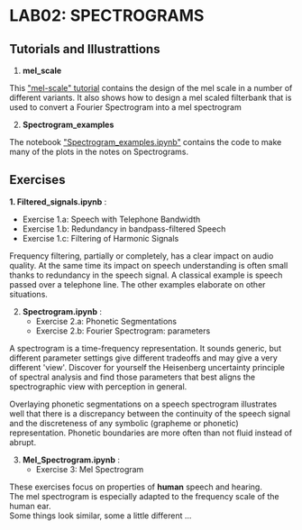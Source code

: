 # LAB02: SPECTROGRAMS


## Tutorials and Illustrattions

1. **mel_scale**   

This ["mel-scale" tutorial](https://compi1234.github.io/spchlab/lab02_spectrogram/mel_scale.html)
contains the design of the mel scale in a number of different variants.
   It also shows how to design a mel scaled filterbank that is used to convert a Fourier Spectrogram into a mel spectrogram

2. **Spectrogram_examples**

The notebook ["Spectrogram_examples.ipynb"]() contains the code to make many of the plots in the notes on Spectrograms.


## Exercises

**1. Filtered_signals.ipynb** :
   + Exercise 1.a: Speech with Telephone Bandwidth
   + Exercise 1.b: Redundancy in bandpass-filtered Speech
   + Exercise 1.c: Filtering of Harmonic Signals

Frequency filtering, partially or completely, has a clear impact on audio quality.   At the same time its impact on speech understanding is often small thanks to redundancy in the speech signal.   A classical example is speech passed over a telephone line.  The other examples elaborate on other situations.

2. **Spectrogram.ipynb** :
   + Exercise 2.a: Phonetic Segmentations
   + Exercise 2.b: Fourier Spectrogram: parameters

A spectrogram is a time-frequency representation. It sounds generic, but different parameter settings give different tradeoffs and may give a very different 'view'.
Discover for yourself the Heisenberg uncertainty principle of spectral analysis and find those parameters that best aligns
the spectrographic view with perception in general.

Overlaying phonetic segmentations on a speech spectrogram illustrates well that there is a discrepancy between the continuity of
the speech signal and the discreteness of any symbolic (grapheme or phonetic) representation.  Phonetic boundaries
are more often than not fluid instead of abrupt.


3. **Mel_Spectrogram.ipynb** :
   + Exercise 3: Mel Spectrogram

These exercises focus on properties of **human** speech and hearing.  
The mel spectrogram is especially adapted to the frequency scale of the human ear.  
Some things look similar, some a little different ...
